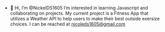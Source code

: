 - 👋 Hi, I’m @NickelDS1605
I’m interested in learning Javascript and collaborating on projects.
My current project is a Fitness App that utilizes a Weather API to help users to make their best outside exersize choices.
I can be reached at nicoleds1605@gmail.com
